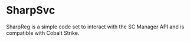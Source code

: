 # SharpSvc
SharpReg is a simple code set to interact with the SC Manager API and is compatible with Cobalt Strike.
